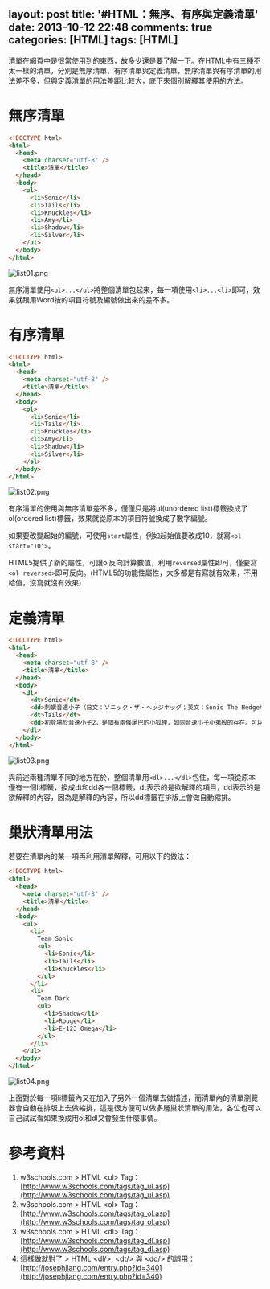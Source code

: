 layout: post
title: '#HTML：無序、有序與定義清單'
date: 2013-10-12 22:48
comments: true
categories: [HTML]
tags: [HTML]
---
清單在網頁中是很常使用到的東西，故多少還是要了解一下。在HTML中有三種不太一樣的清單，分別是無序清單、有序清單與定義清單，無序清單與有序清單的用法差不多，但與定義清單的用法差距比較大，底下來個別解釋其使用的方法。

# 無序清單
```html unordered-list.html
<!DOCTYPE html>
<html>
  <head>
    <meta charset="utf-8" />
    <title>清單</title>
  </head>
  <body>
    <ul>
      <li>Sonic</li>
      <li>Tails</li>
      <li>Knuckles</li>
      <li>Amy</li>
      <li>Shadow</li>
      <li>Silver</li>
    </ul>
  </body>
</html>
```
![list01.png](/image/oei6c5rDR30zTXQ2OKNb_list01.png)

無序清單使用`<ul>...</ul>`將整個清單包起來，每一項使用`<li>...<li>`即可，效果就跟用Word按的項目符號及編號做出來的差不多。

# 有序清單
```html ordered-list.html
<!DOCTYPE html>
<html>
  <head>
    <meta charset="utf-8" />
    <title>清單</title>
  </head>
  <body>
    <ol>
      <li>Sonic</li>
      <li>Tails</li>
      <li>Knuckles</li>
      <li>Amy</li>
      <li>Shadow</li>
      <li>Silver</li>
    </ol>
  </body>
</html>
```
![list02.png](/image/J0fvAwtITeprP45zFWS5_list02.png)

有序清單的使用與無序清單差不多，僅僅只是將ul(unordered list)標籤換成了ol(ordered list)標籤，效果就從原本的項目符號換成了數字編號。

如果要改變起始的編號，可使用`start`屬性，例如起始值要改成10，就寫`<ol start="10">`。

HTML5提供了新的屬性，可讓ol反向計算數值，利用`reversed`屬性即可，僅要寫`<ol reversed>`即可反向。(HTML5的功能性屬性，大多都是有寫就有效果，不用給值，沒寫就沒有效果)

# 定義清單
```html description-list.html
<!DOCTYPE html>
<html>
  <head>
    <meta charset="utf-8" />
    <title>清單</title>
  </head>
  <body>
    <dl>
      <dt>Sonic</dt>
      <dd>刺蝟音速小子（日文：ソニック・ザ・ヘッジホッグ；英文：Sonic The Hedgehog）是一個電子遊戲人物，也是世嘉公司的吉祥物，誕生於1990年。他是刺蝟音速小子系列的主角，也是世界上最有名的刺蝟，擁有超過音速的奔跑速度，被稱為「世界上最快的刺蝟」。以音速小子為主人公的電玩遊戲曾在多個平台發售，總累計銷量已經超過了7000萬套。以它為主角的動畫、漫畫作品也風靡全球。其主要創作者為中裕司，大島直人以及安田廣和。</dd>
      <dt>Tails</dt>
      <dd>初登場於音速小子2，是個有兩條尾巴的小狐狸，如同音速小子小弟般的存在。可以藉由兩條尾巴旋轉飛行，其飛行速度接近音速小子。因為天生有兩條尾巴而遭到同伴排擠，在偶然間遇到音速小子後便跟隨他。對於機械有相當高的領悟力。</dd>
    </dl>
  </body>
</html>
```
![list03.png](/image/Pli6ycbqRBCM3nYpi7Sk_list03.png)

與前述兩種清單不同的地方在於，整個清單用`<dl>...</dl>`包住，每一項從原本僅有一個li標籤，換成dt和dd各一個標籤，dt表示的是欲解釋的項目，dd表示的是欲解釋的內容，因為是解釋的內容，所以dd標籤在排版上會做自動縮排。

# 巢狀清單用法
若要在清單內的某一項再利用清單解釋，可用以下的做法：
```html nested-list.html
<!DOCTYPE html>
<html>
  <head>
    <meta charset="utf-8" />
    <title>清單</title>
  </head>
  <body>
    <ul>
      <li>
        Team Sonic
        <ul>
          <li>Sonic</li>
          <li>Tails</li>
          <li>Knuckles</li>
        </ul>
      </li>
      <li>
        Team Dark
        <ul>
          <li>Shadow</li>
          <li>Rouge</li>
          <li>E-123 Omega</li>
        </ul>
      </li>
    </ul>
  </body>
</html>
```
![list04.png](/image/e9DpeeMqRWyGsKo6NtQZ_list04.png)

上面對於每一項li標籤內又在加入了另外一個清單去做描述，而清單內的清單瀏覽器會自動在排版上去做縮排，這是很方便可以做多層巢狀清單的用法，各位也可以自己試試看如果換成用ol和dl又會發生什麼事情。

# 參考資料
1. w3schools.com &gt; HTML &lt;ul&gt; Tag：[http://www.w3schools.com/tags/tag_ul.asp](http://www.w3schools.com/tags/tag_ul.asp)
2. w3schools.com &gt; HTML &lt;ol&gt; Tag：[http://www.w3schools.com/tags/tag_ol.asp](http://www.w3schools.com/tags/tag_ol.asp)
3. w3schools.com &gt; HTML &lt;dl&gt; Tag：[http://www.w3schools.com/tags/tag_dl.asp](http://www.w3schools.com/tags/tag_dl.asp)
4. 這樣做就對了 &gt; HTML &lt;dl/&gt;, &lt;dt/&gt; 與 &lt;dd/&gt; 的誤用：[http://josephjiang.com/entry.php?id=340](http://josephjiang.com/entry.php?id=340)